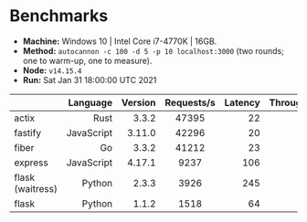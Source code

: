 # Benchmarks
* __Machine:__ Windows 10 | Intel Core i7-4770K | 16GB.
* __Method:__ `autocannon -c 100 -d 5 -p 10 localhost:3000` (two rounds; one to warm-up, one to measure).
* __Node:__ `v14.15.4`
* __Run:__ Sat Jan 31 18:00:00 UTC 2021

|                         | Language   | Version | Requests/s | Latency | Throughput/Mb |
| :--                     | --:        | --:     | :-:        | --:     | --:           |
| actix                   | Rust       | 3.3.2   | 47395      | 22      | 4.17          |
| fastify                 | JavaScript | 3.11.0  | 42296      | 20      | 7.58          |
| fiber                   | Go         | 3.3.2   | 41212      | 23      | 5.31          |
| express                 | JavaScript | 4.17.1  | 9237       | 106     | 2.20          |
| flask (waitress)        | Python     | 2.3.3   | 3926       | 245     | 0.57          |
| flask                   | Python     | 1.1.2   | 1518       | 64      | 0.25          |